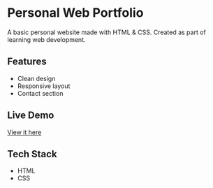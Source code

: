 # Personal Web Portfolio

A basic personal website made with HTML & CSS. Created as part of learning web development.

## Features
- Clean design
- Responsive layout
- Contact section

## Live Demo
[View it here](https://brank01dev.github.io/WEB1)

## Tech Stack
- HTML
- CSS
